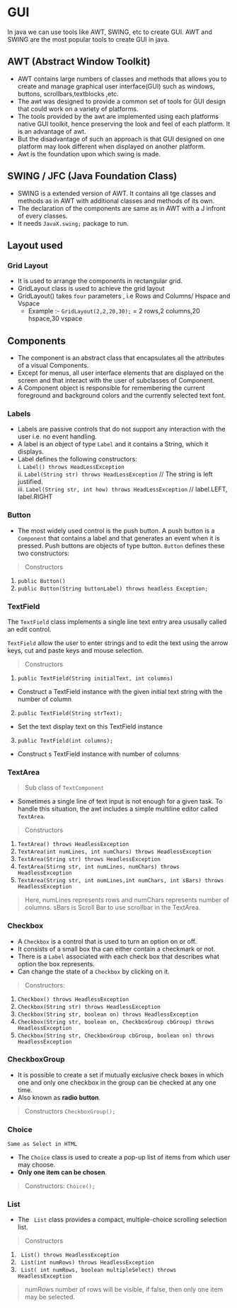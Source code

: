 # GUI

In java we can use tools like AWT, SWING, etc to create GUI. AWT and SWING are the most popular tools to create GUI in java.

## AWT (Abstract Window Toolkit)

- AWT contains large numbers of classes and methods that allows you to create and manage graphical user interface(GUI)
  such as windows, buttons, scrollbars,textblocks ,etc.
- The awt was designed to provide a common set of tools for GUI design that could work on a variety of platforms.
- The tools provided by the awt are implemented using each platforms native GUI toolkit, hence preserving the look and feel of each platform. It is an advantage of awt. 
- But the disadvantage of such an approach is that GUI designed on one platform may look different when displayed on another platform.
- Awt is the foundation upon which swing is made.

## SWING / JFC (Java Foundation Class)

- SWING is a extended version of AWT. It contains all tge classes and methods as in AWT with additional classes
  and methods of its own.
- The declaration of the components are same as in AWT with a J infront of every classes.
- It needs `JavaX.swing;` package to run.

## Layout used

### Grid Layout

- It is used to arrange the components in rectangular grid.
- GridLayout class is used to achieve the grid layout
- GridLayout() takes `four` parameters , i.e Rows and Columns/ Hspace and Vspace
	- Example :- `GridLayout(2,2,20,30);` = 2 rows,2 columns,20 hspace,30 vspace

## Components

- The component is an abstract class that encapsulates all the attributes of a visual Components.
- Except for menus, all user interface elements that are displayed on the screen and that interact with the user of
  subclasses of Component.
- A Component object is responsible for remembering the current foreground and background colors and the currently
  selected text font. 

### Labels

- Labels are passive controls that do not support any interaction with the user i.e. no event handling.
- A label is an object of type ```Label``` and it contains a String, which it displays.
- Label defines the following constructors:  
i. ```Label() throws HeadLessException```  
ii. ```Label(String str) throws HeadLessException``` // The string is left justified.  
iii. ```Label(String str, int how) throws HeadLessException``` // label.LEFT, label.RIGHT  

### Button

 - The most widely used control is the push button. A push button is a ```Component``` that contains a label and that generates an event when it is pressed. Push buttons are objects of type button. ```Button``` defines these two constructors:

>Constructors
   1. ```public Button()```
   2. ```public Button(String buttonLabel) throws headless Exception;```

### TextField

  The ```TextField``` class implements a single line text entry area ususally called an edit control.

  ```TextField``` allow the user to enter strings and to edit the text using the arrow keys, cut and paste keys and mouse selection.

>Constructors 
  1. ```public TextField(String initialText, int columns)```
  - Construct a TextField instance with the given initial text string with the number of column

  2. ```public TextField(String strText);```
  - Set the text display text on this TextField instance

  3. ```public TextField(int columns);```
  - Construct s TextField instance with number of columns 

### TextArea
  
  > Sub class of ```TextComponent```

  - Sometimes a single line of text input is not enough for a given task. To handle this situation, the awt includes a simple multiline editor called ```TextArea```.

>Constructors
   1. ```TextArea() throws HeadlessException```
   2. ```TextArea(int numLines, int numChars) throws HeadlessException```
   3. ```TextArea(String str) throws HeadlessException```
   4. ```TextArea(Stirng str, int numLines, numChars) throws HeadlessException```
   5. ```TextArea(String str, int numLines,int numChars, int sBars) throws HeadlessException```

   > Here, numLines represents rows and numChars represents number of columns. sBars is Scroll Bar to use scrollbar in the TextArea.

### Checkbox

 - A ```Checkbox``` is a control that is used to turn an option on or off.
 - It consists of a small box tha can either contain a checkmark or not.
 - There is a ```Label``` associated with each check box that describes what option the box represents.
 - Can change the state of a ```Checkbox``` by clicking on it.

>Constructors:
  1. ```Checkbox() throws HeadlessException```
  2. ```Checkbox(String str) throws HeadlessException```
  3. ```Checkbox(String str, boolean on) throws HeadlessException```
  4. ```Checkbox(String str, boolean on, CheckboxGroup cbGroup) throws HeadlessException```
  5. ```Checkbox(String str, CheckboxGroup cbGroup, boolean on) throws HeadlessException```

### CheckboxGroup
 
 - It is possible to create a set if mutually exclusive check boxes in which one and only one checkbox in the group can be checked at any one time.
 - Also known as **radio button**.

>Constructors
 ```CheckboxGroup();```

### Choice

 `Same as Select in HTML`
 - The ```Choice``` class is used to create a pop-up list of items from which user may choose.
 - **Only one item can be chosen**.
 
>Constructors:
  ```Choice();```

### List 

 - The ``` List```  class provides a compact, multiple-choice scrolling selection list.

>Constructors
  1. ``` List() throws HeadlessException``` 
  2. ``` List(int numRows) throws HeadlessException``` 
  3. ``` List( int numRows, boolean multipleSelect) throws HeadlessException``` 
>numRows number of rows will be visible, if false, then only one item may be selected.

